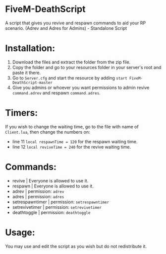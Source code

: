 # FiveM-DeathScript
A script that gives you revive and respawn commands to aid your RP scenario. (Adrev and Adres for Admins) - Standalone Script

# Installation:

1) Download the files and extract the folder from the zip file.
2) Copy the folder and go to your resources folder in your server's root and paste it there.
3) Go to `Server.cfg` and start the resource by adding `start FiveM-DeathScript-master`
4) Give you admins or whoever you want permissions to admin revive `command.adrev` and respawn `command.adres`.

# Timers:
If you wish to change the waiting time, go to the file with name of `Client.lua`, then change the numbers on:
- line 11 `local respawnTime = 120` for the respawn waiting time.
- line 12 `local reviveTime = 240` for the revive waiting time.

# Commands:
 - revive  |  Everyone is allowed to use it.
 - respawn  |  Everyone is allowed to use it.
 - adrev  |  permission: ``adrev``
 - adres  |  permission: ``adres``
 - setrespawntimer  |  permission: ``setrespawntimer``
 - setrevivetimer  |  permission: ``setrevivetimer``
 - deathtoggle  |  permission: ``deathtoggle``

# Usage:
You may use and edit the script as you wish but do not redistribute it.
